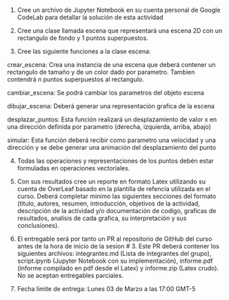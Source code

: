 1. Cree un archivo de Jupyter Notebook en su cuenta personal de Google CodeLab para detallar la solución de esta actividad

2. Cree una clase llamada escena que representará una escena 2D con un rectangulo de fondo y 1 puntos superpuestos.

3. Cree las siguiente funciones a la clase escena: 

crear_escena: Crea una instancia de una escena que deberá contener un rectangulo de tamaño y de un color dado por parametro. Tambien contendrá n puntos superpuestos al rectangulo.

cambiar_escena: Se podrá cambiar los parametros del objeto escena

dibujar_escena: Deberá generar una representación grafica de la escena

desplazar_puntos: Esta función realizará un desplazamiento de valor x en una dirección definida por parametro (derecha, izquierda, arriba, abajo)

simular: Esta función deberá recibir como parametro una velocidad y una dirección y se debe generar una animación del desplazamiento del punto

4. Todas las operaciones y representaciones de los puntos debén estar formuladas en operaciones vectoriales.

5. Con sus resultados cree un reporte en formato Latex utilizando su cuenta de OverLeaf basado en la plantilla de refencia utilizada en el curso. Deberá completar minimo las siguientes secciones del formato (titulo, autores, resumen, introducción, objetivos de la actividad, descripción de la actividad y/o documentación de codigo, graficas de resultados, analisis de cada grafica, su interpretación y sus conclusiones).

6. El entregable será por tanto un PR al repositorio de GitHub del curso antes de la hora de inicio de la sesion # 3. Este PR deberá contener los siguientes archivos: integrantes.md (Lista de integrantes del grupo), script.ipynb (Jupyter Notebook con su implementación), informe.pdf (informe compilado en pdf desde el Latex) y informe.zip (Latex crudo). No se aceptan entregables parciales.

7. Fecha limite de entrega: Lunes 03 de Marzo a las 17:00 GMT-5
